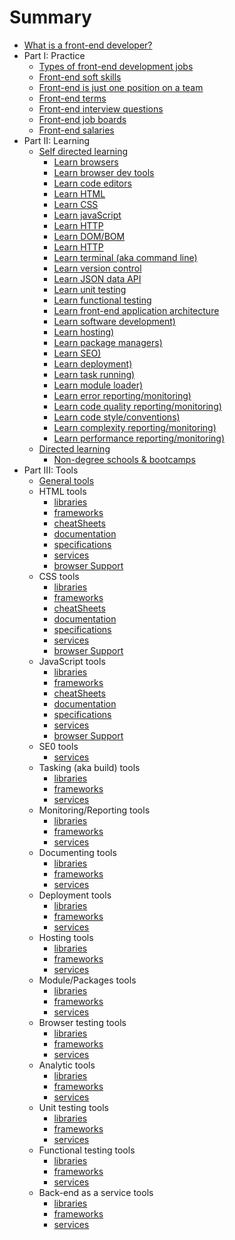 # Summary

* [What is a front-end developer?](what-is-a-FD.md)
* Part I: Practice
	* [Types of front-end development jobs](practice/types-of-front-end-dev.md.md)
	* [Front-end soft skills](template.md)
	* [Front-end is just one position on a team](template.md)
	* [Front-end terms](template.md)
	* [Front-end interview questions](template.md)
	* [Front-end job boards](template.md)
	* [Front-end salaries](template.md)
* Part II: Learning
    * [Self directed learning](template.md)
    	* [Learn browsers](template.md)
    	* [Learn browser dev tools](template.md)
    	* [Learn code editors](template.md)
    	* [Learn HTML](template.md)
    	* [Learn CSS](template.md)
    	* [Learn javaScript](template.md)
    	* [Learn HTTP](template.md)
    	* [Learn DOM/BOM](template.md)
    	* [Learn HTTP](template.md)
    	* [Learn terminal (aka command line)](template.md)
    	* [Learn version control](template.md)
    	* [Learn JSON data API](template.md)
    	* [Learn unit testing](template.md)
    	* [Learn functional testing](template.md)
    	* [Learn front-end application architecture](template.md)
    	* [Learn software development)](template.md)
    	* [Learn hosting)](template.md)
    	* [Learn package managers)](template.md)
    	* [Learn SEO)](template.md)
		* [Learn deployment)](template.md)
    	* [Learn task running)](template.md)
    	* [Learn module loader)](template.md)
    	* [Learn error reporting/monitoring)](template.md)
    	* [Learn code quality reporting/monitoring)](template.md)
    	* [Learn code style/conventions)](template.md)
    	* [Learn complexity reporting/monitoring)](template.md)
    	* [Learn performance reporting/monitoring)](template.md)
    * [Directed learning](template.md)
    	* [Non-degree schools & bootcamps](template.md)
* Part III: Tools
    * [General tools](template.md)
    * HTML tools
    	* [libraries](template.md)
		* [frameworks](template.md)
		* [cheatSheets](template.md)
		* [documentation](template.md)
		* [specifications](template.md)
		* [services](template.md)
		* [browser Support](template.md)
	* CSS tools
    	* [libraries](template.md)
		* [frameworks](template.md)
		* [cheatSheets](template.md)
		* [documentation](template.md)
		* [specifications](template.md)
		* [services](template.md)
		* [browser Support](template.md)
	* JavaScript tools
    	* [libraries](template.md)
		* [frameworks](template.md)
		* [cheatSheets](template.md)
		* [documentation](template.md)
		* [specifications](template.md)
		* [services](template.md)
		* [browser Support](template.md)
	* SE0 tools
		* [services](template.md)
	* Tasking (aka build) tools
    	* [libraries](template.md)
		* [frameworks](template.md)
		* [services](template.md)
	* Monitoring/Reporting tools
    	* [libraries](template.md)
		* [frameworks](template.md)
		* [services](template.md)
	* Documenting tools
    	* [libraries](template.md)
		* [frameworks](template.md)
		* [services](template.md)
	* Deployment tools
    	* [libraries](template.md)
		* [frameworks](template.md)
		* [services](template.md)
	* Hosting tools
    	* [libraries](template.md)
		* [frameworks](template.md)
		* [services](template.md)
	* Module/Packages tools
    	* [libraries](template.md)
		* [frameworks](template.md)
		* [services](template.md)
	* Browser testing tools
    	* [libraries](template.md)
		* [frameworks](template.md)
		* [services](template.md)
	* Analytic tools
    	* [libraries](template.md)
		* [frameworks](template.md)
		* [services](template.md)
	* Unit testing tools
    	* [libraries](template.md)
		* [frameworks](template.md)
		* [services](template.md)
	* Functional testing tools
    	* [libraries](template.md)
		* [frameworks](template.md)
		* [services](template.md)
	* Back-end as a service tools
    	* [libraries](template.md)
		* [frameworks](template.md)
		* [services](template.md)



